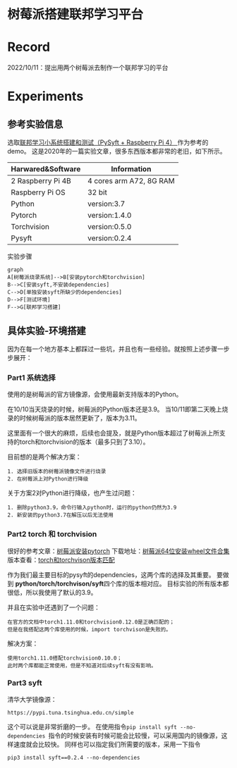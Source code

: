 # 树莓派搭建联邦学习平台

# Record
2022/10/11：提出用两个树莓派去制作一个联邦学习的平台

# Experiments

## 参考实验信息
选取[联邦学习小系统搭建和测试（PySyft + Raspberry Pi 4） ](https://zhuanlan.zhihu.com/p/181733116)作为参考的demo。
这是2020年的一篇实验文章，很多东西版本都非常的老旧，如下所示。

|Harwared&Software|Information |
|--|--|
|2 Raspberry Pi 4B|4 cores arm A72, 8G RAM  |
|Raspberry Pi OS  | 32 bit |
| Python | version:3.7 |
| Pytorch | version:1.4.0 |
| Torchvision | version:0.5.0 |
|Pysyft | version:0.2.4|

实验步骤

```mermaid
graph
A[树莓派烧录系统]-->B[安装pytorch和torchvision]
B-->C[安装syft,不安装dependencies]
C-->D[单独安装syft所缺少的dependencies]
D-->F[测试环境]
F-->G[联邦学习搭建]
```


## 具体实验-环境搭建

因为在每一个地方基本上都踩过一些坑，并且也有一些经验。就按照上述步骤一步步展开：

###  Part1 系统选择
使用的是树莓派的官方镜像源，会使用最新支持版本的Python。

在10/10当天烧录的时候，树莓派的Python版本还是3.9。
当10/11即第二天晚上烧录的时候树莓派的版本居然更新了，版本为3.11。

这里面有一个很大的麻烦，后续也会提及，就是Python版本超过了树莓派上所支持的torch和torchvision的版本（最多只到了3.10）。

目前想的是两个解决方案：

	1. 选择旧版本的树莓派镜像文件进行烧录
	2. 在树莓派上对Python进行降级

关于方案2对Python进行降级，也产生过问题：

	1. 删除python3.9，命令行输入python时，运行的python仍然为3.9
	2. 新安装的python3.7在解压以后无法使用

### Part2 torch 和 torchvision

很好的参考文章：[树莓派安装pytorch](https://zhuanlan.zhihu.com/p/446627852)
下载地址：[树莓派64位安装wheel文件合集](https://torch.kmtea.eu/whl/stable.html)
版本查看：[torch和torchvison版本匹配](https://github.com/pytorch/vision#installation)

作为我们最主要目标的pysyft的dependencies，这两个库的选择及其重要。
要做到 **python/torch/torchvison/syft**四个库的版本相对应。
目标实验的所有版本都很低，所以我使用了默认的3.9。

并且在实验中还遇到了一个问题：

	在官方的文档中torch1.11.0和torchvision0.12.0是正确匹配的；
	但是在我搭配这两个库使用的时候，import torchvison是失败的。

解决方案：

	使用torch1.11.0搭配torchvision0.10.0；
	此时两个库都能正常使用，但是不知道对后续syft有没有影响。

### Part3 syft
清华大学镜像源：

	https://pypi.tuna.tsinghua.edu.cn/simple

这个可以说是非常折磨的一步。
在使用指令`pip install syft --no-dependencies `指令的时候安装有时候可能会比较慢，可以采用国内的镜像源，这样速度就会比较快。
同样也可以指定我们所需要的版本，采用一下指令

	pip3 install syft==0.2.4 --no-dependencies

<!--stackedit_data:
eyJoaXN0b3J5IjpbLTk5MTAzNDI3NCwxNzI2NjcwNzQwXX0=
-->